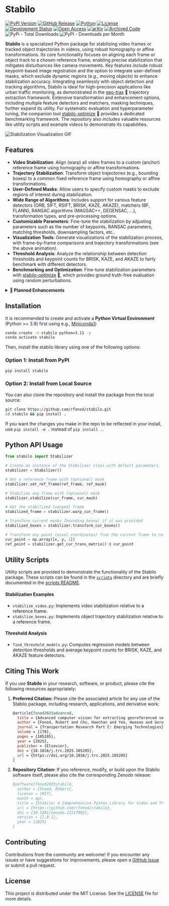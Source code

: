 # Stabilo

[![PyPI Version](https://img.shields.io/pypi/v/stabilo)](https://pypi.org/project/stabilo/) [![GitHub Release](https://img.shields.io/github/v/release/rfonod/stabilo?include_prereleases)](https://github.com/rfonod/stabilo/releases) [![Python](https://img.shields.io/badge/python-3.9%2B-blue)](https://www.python.org/) [![License](https://img.shields.io/github/license/rfonod/stabilo)](https://github.com/rfonod/stabilo/blob/main/LICENSE) [![Development Status](https://img.shields.io/badge/development-active-brightgreen)](https://github.com/rfonod/stabilo) [![Open Access](https://img.shields.io/badge/Journal-10.1016%2Fj.trc.2025.105205-blue)](https://doi.org/10.1016/j.trc.2025.105205) [![arXiv](https://img.shields.io/badge/arXiv-2411.02136-b31b1b.svg)](https://arxiv.org/abs/2411.02136) [![Archived Code](https://img.shields.io/badge/Zenodo-Software%20Archive-blue)](https://zenodo.org/doi/10.5281/zenodo.12117092) ![PyPi - Total Downloads](https://img.shields.io/pepy/dt/stabilo?label=total%20downloads) ![PyPI - Downloads per Month](https://img.shields.io/pypi/dm/stabilo?color=%234c1)

**Stabilo** is a specialized Python package for stabilizing video frames or tracked object trajectories in videos, using robust homography or affine transformations. Its core functionality focuses on aligning each frame or object track to a chosen reference frame, enabling precise stabilization that mitigates disturbances like camera movements. Key features include robust keypoint-based image registration and the option to integrate user-defined masks, which exclude dynamic regions (e.g., moving objects) to enhance stabilization accuracy. Integrating seamlessly with object detection and tracking algorithms, Stabilo is ideal for high-precision applications like urban traffic monitoring, as demonstrated in the [geo-trax](https://github.com/rfonod/geo-trax) 🚀 trajectory extraction framework. Extensive transformation and enhancement options, including multiple feature detectors and matchers, masking techniques, further expand its utility. For systematic evaluation and hyperparameter tuning, the companion tool [stabilo-optimize](https://github.com/rfonod/stabilo-optimize) 🎯 provides a dedicated benchmarking framework. The repository also includes valuable resources like utility scripts and example videos to demonstrate its capabilities.

![Stabilization Visualization GIF](https://raw.githubusercontent.com/rfonod/stabilo/main/assets/stabilization_visualization.gif?raw=True)

## Features

- **Video Stabilization**: Align (warp) all video frames to a custom (anchor) reference frame using homography or affine transformations.
- **Trajectory Stabilization**: Transform object trajectories (e.g., bounding boxes) to a common fixed reference frame using homography or affine transformations.
- **User-Defined Masks**: Allow users to specify custom masks to exclude regions of interest during stabilization.
- **Wide Range of Algorithms**: Includes support for various feature detectors (ORB, SIFT, RSIFT, BRISK, KAZE, AKAZE), matchers (BF, FLANN), RANSAC algorithms (MAGSAC++, DEGENSAC, ...), transformation types, and pre-processing options.
- **Customizable Parameters**: Fine-tune the stabilization by adjusting parameters such as the number of keypoints, RANSAC parameters, matching thresholds, downsampling factors, etc..
- **Visualization Tools**: Generate visualizations of the stabilization process, with frame-by-frame comparisons and trajectory transformations (see the above animation).
- **Threshold Analysis**: Analyze the relationship between detection thresholds and keypoint counts for BRISK, KAZE, and AKAZE to fairly benchmark with different detectors.
- **Benchmarking and Optimization**: Fine-tune stabilization parameters with [stabilo-optimize](https://github.com/rfonod/stabilo-optimize) 🎯, which provides ground truth-free evaluation using random perturbations.

<details>
<summary><b>🚀 Planned Enhancements</b></summary>

- **Unit Tests**: Comprehensive unit test suite to ensure package stability and reliability.
- **Different Mask Types**: Inclusion of additional mask types (e.g., polygonal, circular) for enhanced precision in stabilization.
- **GPU Acceleration**: Integration of GPU acceleration to improve processing speed.
- **Documentation**: Detailed documentation covering the package’s functionality and usage.

</details>

## Installation

It is recommended to create and activate a **Python Virtual Environment** (Python >= 3.9) first using e.g., [Miniconda3](https://docs.anaconda.com/free/miniconda/):

```bash
conda create -n stabilo python=3.11 -y
conda activate stabilo
```

Then, install the stabilo library using one of the following options:

### Option 1: Install from PyPI

```bash
pip install stabilo
```

### Option 2: Install from Local Source

You can also clone the repository and install the package from the local source:

```bash
git clone https://github.com/rfonod/stabilo.git
cd stabilo && pip install .
```

If you want the changes you make in the repo to be reflected in your install, use `pip install -e .` instead of `pip install .`.

## Python API Usage

```python
from stabilo import Stabilizer 

# Create an instance of the Stabilizer class with default parameters
stabilizer = Stabilizer() 

# Set a reference frame with (optional) mask
stabilizer.set_ref_frame(ref_frame, ref_mask)

# Stabilize any frame with (optional) mask
stabilizer.stabilize(cur_frame, cur_mask)

# Get the stabilized (warped) frame 
stabilized_frame = stabilizer.warp_cur_frame()

# Transform current masks (bounding boxes) if it was provided
stabilized_boxes = stabilizer.transform_cur_boxes()

# Transform any point (pixel coordinates) from the current frame to reference frame
cur_point = np.array([x, y, 1])
ref_point = stabilizer.get_cur_trans_matrix() @ cur_point
```

## Utility Scripts

Utility scripts are provided to demonstrate the functionality of the Stabilo package. These scripts can be found in the [`scripts`](./scripts/) directory and are briefly documented in the [scripts README](./scripts/README.md).

#### Stabilization Examples

- `stabilize_video.py`: Implements video stabilization relative to a reference frame.
- `stabilize_boxes.py`: Implements object trajectory stabilization relative to a reference frame.

#### Threshold Analysis

- `find_threshold_models.py`: Computes regression models between detection thresholds and average keypoint counts for BRISK, KAZE, and AKAZE feature detectors.

## Citing This Work

If you use **Stabilo** in your research, software, or product, please cite the following resources appropriately:

1. **Preferred Citation:** Please cite the associated article for any use of the Stabilo package, including research, applications, and derivative work:

    ```bibtex
    @article{fonod2025advanced,
      title = {Advanced computer vision for extracting georeferenced vehicle trajectories from drone imagery},
      author = {Fonod, Robert and Cho, Haechan and Yeo, Hwasoo and Geroliminis, Nikolas},
      journal = {Transportation Research Part C: Emerging Technologies},
      volume = {178},
      pages = {105205},
      year = {2025},
      publisher = {Elsevier},
      doi = {10.1016/j.trc.2025.105205},
      url = {https://doi.org/10.1016/j.trc.2025.105205}
    }
    ```

2. **Repository Citation:** If you reference, modify, or build upon the Stabilo software itself, please also cite the corresponding Zenodo release:

    ```bibtex
    @software{fonod2025stabilo,
      author = {Fonod, Robert},
      license = {MIT},
      month = apr,
      title = {Stabilo: A Comprehensive Python Library for Video and Trajectory Stabilization with User-Defined Masks},
      url = {https://github.com/rfonod/stabilo},
      doi = {10.5281/zenodo.12117092},
      version = {1.0.1},
      year = {2025}
    }
    ```

## Contributing

Contributions from the community are welcome! If you encounter any issues or have suggestions for improvements, please open a [GitHub Issue](https://github.com/rfonod/stabilo/issues) or submit a pull request.

## License

This project is distributed under the MIT License. See the [LICENSE](LICENSE) file for more details.
